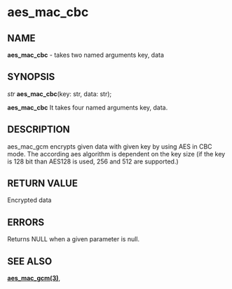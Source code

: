 # aes_mac_cbc

## NAME

**aes_mac_cbc** - takes two named arguments key, data

## SYNOPSIS

*str* **aes_mac_cbc**(key: str, data: str);

**aes_mac_cbc** It takes four named arguments key, data.

## DESCRIPTION

aes_mac_gcm encrypts given data with given key by using AES in CBC mode.
The according aes algorithm is dependent on the key size (if the key is 128 bit than AES128 is used, 256 and 512 are supported.)


## RETURN VALUE

Encrypted data

## ERRORS

Returns NULL when a given parameter is null.

## SEE ALSO

**[aes_mac_gcm(3)](aes_mac_gcm.md)**,
